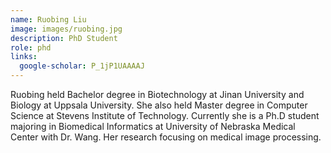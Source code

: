 ```yaml
---
name: Ruobing Liu
image: images/ruobing.jpg
description: PhD Student
role: phd
links:
  google-scholar: P_1jP1UAAAAJ
---
```


Ruobing held Bachelor degree in Biotechnology at Jinan University and Biology at Uppsala University. She also held Master degree in Computer Science at Stevens Institute of Technology. Currently she is a Ph.D student majoring in Biomedical Informatics at University of Nebraska Medical Center with Dr. Wang. Her research focusing on medical image processing.
